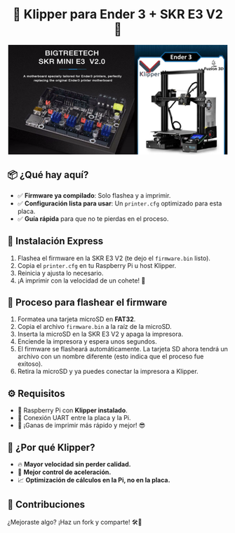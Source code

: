 <h1 align="center">🚀 Klipper para Ender 3 + SKR E3 V2 🎯</h1>

<p align="center">
  <img src="logo.png" alt="Ender 3 + Klipper" width="500"/>
</p>

<h2>📦 ¿Qué hay aquí?</h2>
<ul>
  <li>✅ <b>Firmware ya compilado</b>: Solo flashea y a imprimir.</li>
  <li>✅ <b>Configuración lista para usar</b>: Un <code>printer.cfg</code> optimizado para esta placa.</li>
  <li>✅ <b>Guía rápida</b> para que no te pierdas en el proceso.</li>
</ul>

<h2>🚀 Instalación Express</h2>
<ol>
  <li>Flashea el firmware en la SKR E3 V2 (te dejo el <code>firmware.bin</code> listo).</li>
  <li>Copia el <code>printer.cfg</code> en tu Raspberry Pi u host Klipper.</li>
  <li>Reinicia y ajusta lo necesario.</li>
  <li>¡A imprimir con la velocidad de un cohete! 🚀</li>
</ol>

<h2>🔧 Proceso para flashear el firmware</h2>
<ol>
  <li>Formatea una tarjeta microSD en <b>FAT32</b>.</li>
  <li>Copia el archivo <code>firmware.bin</code> a la raíz de la microSD.</li>
  <li>Inserta la microSD en la SKR E3 V2 y apaga la impresora.</li>
  <li>Enciende la impresora y espera unos segundos.</li>
  <li>El firmware se flasheará automáticamente. La tarjeta SD ahora tendrá un archivo con un nombre diferente (esto indica que el proceso fue exitoso).</li>
  <li>Retira la microSD y ya puedes conectar la impresora a Klipper.</li>
</ol>

<h2>⚙️ Requisitos</h2>
<ul>
  <li>🔹 Raspberry Pi con <b>Klipper instalado</b>.</li>
  <li>🔹 Conexión UART entre la placa y la Pi.</li>
  <li>🔹 ¡Ganas de imprimir más rápido y mejor! 😎</li>
</ul>

<h2>🎯 ¿Por qué Klipper?</h2>
<ul>
  <li>🔥 <b>Mayor velocidad sin perder calidad.</b></li>
  <li>🔧 <b>Mejor control de aceleración.</b></li>
  <li>📈 <b>Optimización de cálculos en la Pi, no en la placa.</b></li>
</ul>

<h2>🤝 Contribuciones</h2>
<p>¿Mejoraste algo? ¡Haz un fork y comparte! 🛠️🎉</p>



